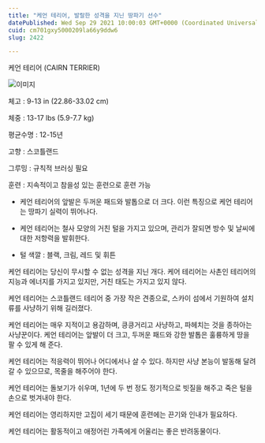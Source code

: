 ```yaml
---
title: "케언 테리어, 발랄한 성격을 지닌 땅파기 선수"
datePublished: Wed Sep 29 2021 10:00:03 GMT+0000 (Coordinated Universal Time)
cuid: cm701gxy5000209la66y9ddw6
slug: 2422

---
```



케언 테리어 (CAIRN TERRIER)

![이미지](https://cdn.hashnode.com/res/hashnode/image/upload/v1739251554726/1f9372dd-92c8-4bfb-bc81-4ebfe98dbb29.jpeg)

체고 : 9-13 in (22.86-33.02 cm)

체중 : 13-17 lbs (5.9-7.7 kg)

평균수명 : 12-15년

고향 : 스코틀랜드

그루밍 : 규칙적 브러싱 필요

훈련 : 지속적이고 참을성 있는 훈련으로 훈련 가능

* 케언 테리어의 앞발은 두꺼운 패드와 발톱으로 더 크다. 이런 특징으로 케언 테리어는 땅파기 실력이 뛰어나다.

* 케언 테리어는 철사 모양의 거친 털을 가지고 있으며, 관리가 잘되면 방수 및 날씨에 대한 저항력을 발휘한다.

* 털 색깔 : 블랙, 크림, 레드 및 휘튼

케언 테리어는 당신이 무시할 수 없는 성격을 지닌 개다. 케어 테리어는 사촌인 테리어의 지능과 에너지를 가지고 있지만, 거친 태도는 가지고 있지 않다.

케언 테리어는 스코틀랜드 테리어 중 가장 작은 견종으로, 스카이 섬에서 기원하여 설치류를 사냥하기 위해 길러졌다.

케언 테리어는 매우 지적이고 용감하며, 킁킁거리고 사냥하고, 파헤치는 것을 종하아는 사냥꾼이다. 케언 테리어는 앞발이 더 크고, 두꺼운 패드와 강한 발톱은 훌륭하게 땅을 팔 수 있게 해 준다.

케언 테리어는 적응력이 뛰어나 어디에서나 살 수 있다. 하지만 사냥 본능이 발동해 달려갈 수 있으므로, 목줄을 해주어야 한다.

케언 테리어는 돌보기가 쉬우며, 1년에 두 번 정도 정기적으로 빗질을 해주고 죽은 털을 손으로 벗겨내야 한다.

케언 테리어는 영리하지만 고집이 세기 때문에 훈련에는 끈기와 인내가 필요하다.

케언 테리어는 활동적이고 애정어린 가족에게 어울리는 좋은 반려동물이다.